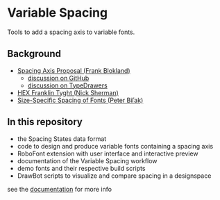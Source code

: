 Variable Spacing
================

Tools to add a spacing axis to variable fonts.

Background
----------

- [Spacing Axis Proposal (Frank Blokland)](http://github.com/Microsoft/OpenTypeDesignVariationAxisTags/blob/master/Proposals/Spacing_Axis/ProposalSummary.md)
  - [discussion on GitHub](https://github.com/Microsoft/OpenTypeDesignVariationAxisTags/issues/11)
  - [discussion on TypeDrawers](https://typedrawers.com/discussion/2088/otvar-spacing-axis)
- [HEX Franklin Tyght (Nick Sherman)](https://hex.xyz/HEX_Franklin/Tyght/)
- [Size-Specific Spacing of Fonts (Peter Biľak)](https://www.typotheque.com/articles/size-specific-spacing-of-fonts)

In this repository
------------------

- the Spacing States data format
- code to design and produce variable fonts containing a spacing axis
- RoboFont extension with user interface and interactive preview
- documentation of the Variable Spacing workflow
- demo fonts and their respective build scripts
- DrawBot scripts to visualize and compare spacing in a designspace

see the [documentation](http://gferreira.github.io/fb-variable-spacing/) for more info 

